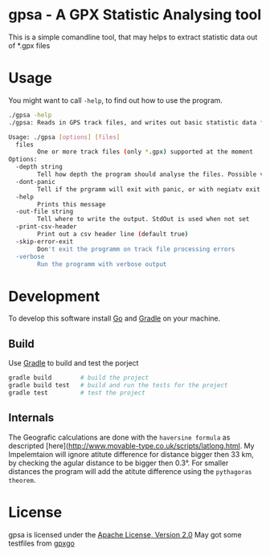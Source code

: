# gpsa - A GPX Statistic Analysing tool
This is a simple comandline tool, that may helps to extract statistic data out of *.gpx files

# Usage
You might want to call ```-help```, to find out how to use the program.

```sh
./gpsa -help                                                     
./gpsa: Reads in GPS track files, and writes out basic statistic data found in the track

Usage: ./gpsa [options] [files]
  files
        One or more track files (only *.gpx) supported at the moment
Options:
  -depth string
        Tell how depth the program should analyse the files. Possible values are [segment file track ] (default "track")
  -dont-panic
        Tell if the prgramm will exit with panic, or with negiatv exit code in error cases (default true)
  -help
        Prints this message
  -out-file string
        Tell where to write the output. StdOut is used when not set
  -print-csv-header
        Print out a csv header line (default true)
  -skip-error-exit
        Don't exit the programm on track file processing errors
  -verbose
        Run the programm with verbose output
```

# Development
To develop this software install [Go](https://golang.org/) and [Gradle](https://gradle.org/) on your machine. 

## Build
Use [Gradle](https://gradle.org/) to build and test the porject

```sh
gradle build        # build the project
gradle build test   # build and run the tests for the project
gradle test         # test the project
```

## Internals
The Geografic calculations are done with the  ```haversine formula```  as descripted [here](http://www.movable-type.co.uk/scripts/latlong.html. My Impelemtaion will ignore atitute difference for distance bigger then 33 km, by checking the agular distance to be bigger then 0.3°. For smaller distances the program will add the atitute difference using the ```pythagoras theorem```.

# License

gpsa is licensed under the [Apache License, Version 2.0](http://www.apache.org/licenses/LICENSE-2.0)
May got some testfiles from [gpxgo](https://github.com/tkrajina/gpxgo/tree/master/test_files)